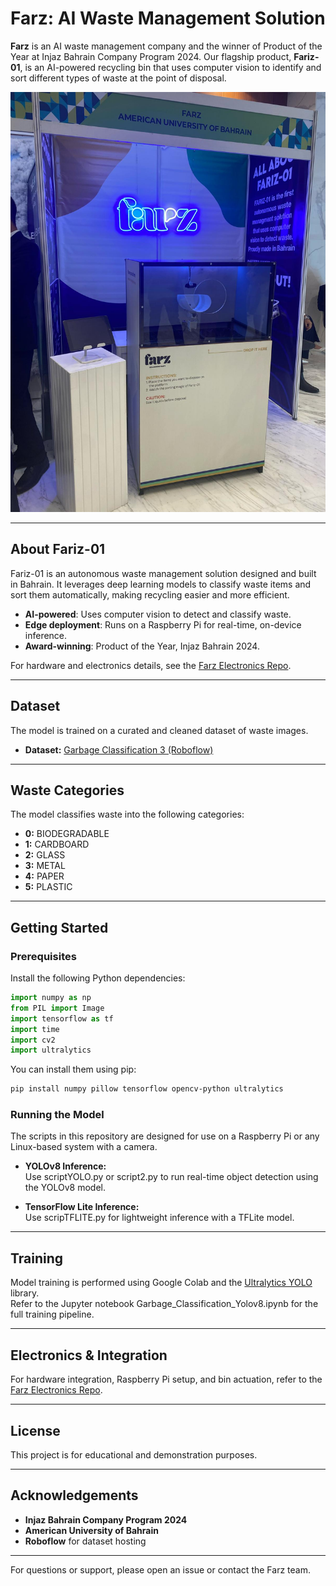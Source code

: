 # Farz: AI Waste Management Solution

**Farz** is an AI waste management company and the winner of Product of the Year at Injaz Bahrain Company Program 2024. Our flagship product, **Fariz-01**, is an AI-powered recycling bin that uses computer vision to identify and sort different types of waste at the point of disposal.

![Fariz-01 at Injaz Bahrain](./resources/farz.jpeg)

---

## About Fariz-01

Fariz-01 is an autonomous waste management solution designed and built in Bahrain. It leverages deep learning models to classify waste items and sort them automatically, making recycling easier and more efficient.

- **AI-powered**: Uses computer vision to detect and classify waste.
- **Edge deployment**: Runs on a Raspberry Pi for real-time, on-device inference.
- **Award-winning**: Product of the Year, Injaz Bahrain 2024.

For hardware and electronics details, see the [Farz Electronics Repo](https://github.com/imrun10/farz).

---

## Dataset

The model is trained on a curated and cleaned dataset of waste images.  
- **Dataset:** [Garbage Classification 3 (Roboflow)](https://universe.roboflow.com/material-identification/garbage-classification-3/dataset/2)

---

## Waste Categories

The model classifies waste into the following categories:
- **0:** BIODEGRADABLE
- **1:** CARDBOARD
- **2:** GLASS
- **3:** METAL
- **4:** PAPER
- **5:** PLASTIC

---

## Getting Started

### Prerequisites

Install the following Python dependencies:

```python
import numpy as np
from PIL import Image
import tensorflow as tf
import time
import cv2
import ultralytics
```

You can install them using pip:

```sh
pip install numpy pillow tensorflow opencv-python ultralytics
```

### Running the Model

The scripts in this repository are designed for use on a Raspberry Pi or any Linux-based system with a camera.

- **YOLOv8 Inference:**  
  Use scriptYOLO.py or script2.py to run real-time object detection using the YOLOv8 model.

- **TensorFlow Lite Inference:**  
  Use scripTFLITE.py for lightweight inference with a TFLite model.

---

## Training

Model training is performed using Google Colab and the [Ultralytics YOLO](https://docs.ultralytics.com/) library.  
Refer to the Jupyter notebook Garbage_Classification_Yolov8.ipynb for the full training pipeline.

---

## Electronics & Integration

For hardware integration, Raspberry Pi setup, and bin actuation, refer to the [Farz Electronics Repo](https://github.com/imrun10/farz).

---

## License

This project is for educational and demonstration purposes.

---

## Acknowledgements

- **Injaz Bahrain Company Program 2024**
- **American University of Bahrain**
- **Roboflow** for dataset hosting

---

For questions or support, please open an issue or contact the Farz team.
